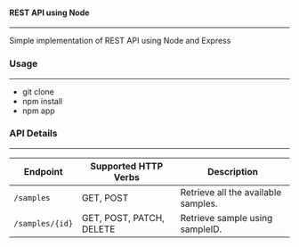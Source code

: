 #### REST API using Node
---

Simple implementation of REST API using Node and Express

### Usage
---

- git clone
- npm install
- npm app

### API Details
---
| Endpoint      | Supported HTTP Verbs     | Description                         |
|---------------|--------------------------|-------------------------------------|
|`/samples`     | GET, POST                | Retrieve all the available samples. |
|`/samples/{id}`| GET, POST, PATCH, DELETE | Retrieve sample using sampleID.     |   